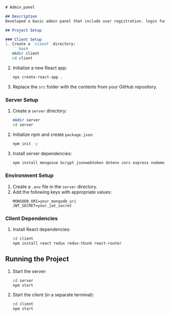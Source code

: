 
```markdown
﻿# Admin_panel

## Description
Developed a basic admin panel that include user registration. login functionality and CRUD operations on users

## Project Setup

### Client Setup
1. Create a `client` directory:
   ```bash
   mkdir client
   cd client
   ```
2. Initialize a new React app:
   ```bash
   npx create-react-app .
   ```
3. Replace the `src` folder with the contents from your GitHub repository.

### Server Setup
1. Create a `server` directory:
   ```bash
   mkdir server
   cd server
   ```
2. Initialize npm and create `package.json`:
   ```bash
   npm init -y
   ```
3. Install server dependencies:
   ```bash
   npm install mongoose bcrypt jsonwebtoken dotenv cors express nodemon
   ```

### Environment Setup
1. Create a `.env` file in the `server` directory.
2. Add the following keys with appropriate values:
   ```plaintext
   MONGODB_URI=your_mongodb_uri
   JWT_SECRET=your_jwt_secret
   ```

### Client Dependencies
1. Install React dependencies:
   ```bash
   cd client
   npm install react redux redux-thunk react-router
   ```

## Running the Project
1. Start the server:
   ```bash
   cd server
   npm start
   ```
2. Start the client (in a separate terminal):
   ```bash
   cd client
   npm start
   ```

